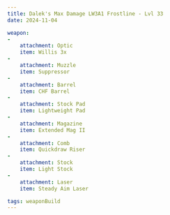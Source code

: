 ```yaml
---
title: Dalek's Max Damage LW3A1 Frostline - Lvl 33
date: 2024-11-04

weapon: 
-
    attachment: Optic
    item: Willis 3x 
-
    attachment: Muzzle
    item: Suppressor 
-
    attachment: Barrel
    item: CHF Barrel
-
    attachment: Stock Pad
    item: Lightweight Pad 
-
    attachment: Magazine
    item: Extended Mag II
-
    attachment: Comb  
    item: Quickdraw Riser 
-
    attachment: Stock  
    item: Light Stock
-
    attachment: Laser  
    item: Steady Aim Laser

tags: weaponBuild
---
```


